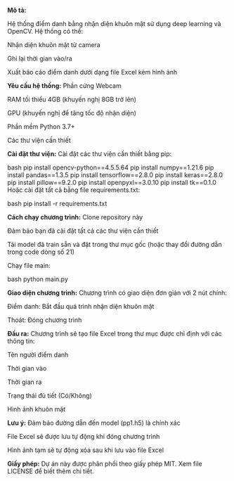 **Mô tả:**

Hệ thống điểm danh bằng nhận diện khuôn mặt sử dụng deep learning và OpenCV. Hệ thống có thể:

Nhận diện khuôn mặt từ camera

Ghi lại thời gian vào/ra

Xuất báo cáo điểm danh dưới dạng file Excel kèm hình ảnh


**Yêu cầu hệ thống:**
Phần cứng
Webcam

RAM tối thiểu 4GB (khuyến nghị 8GB trở lên)

GPU (khuyến nghị để tăng tốc độ nhận diện)

Phần mềm
Python 3.7+

Các thư viện cần thiết


**Cài đặt thư viện:**
Cài đặt các thư viện cần thiết bằng pip:

bash
pip install opencv-python==4.5.5.64
pip install numpy==1.21.6
pip install pandas==1.3.5
pip install tensorflow==2.8.0
pip install keras==2.8.0
pip install pillow==9.2.0
pip install openpyxl==3.0.10
pip install tk==0.1.0
Hoặc cài đặt tất cả bằng file requirements.txt:

bash
pip install -r requirements.txt

**Cách chạy chương trình:**
Clone repository này

Đảm bảo bạn đã cài đặt tất cả các thư viện cần thiết

Tải model đã train sẵn và đặt trong thư mục gốc (hoặc thay đổi đường dẫn trong code dòng số 21)

Chạy file main:

bash
python main.py

**Giao diện chương trình:**
Chương trình có giao diện đơn giản với 2 nút chính:

Điểm danh: Bắt đầu quá trình nhận diện khuôn mặt

Thoát: Đóng chương trình


**Đầu ra:**
Chương trình sẽ tạo file Excel trong thư mục được chỉ định với các thông tin:

Tên người điểm danh

Thời gian vào

Thời gian ra

Trạng thái đủ tiết (Có/Không)

Hình ảnh khuôn mặt


**Lưu ý:**
Đảm bảo đường dẫn đến model (pp1.h5) là chính xác

File Excel sẽ được lưu tự động khi đóng chương trình

Hình ảnh tạm sẽ tự động xóa sau khi lưu vào file Excel

**Giấy phép:**
Dự án này được phân phối theo giấy phép MIT. Xem file LICENSE để biết thêm chi tiết.
